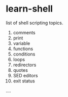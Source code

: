 # learn-shell 

list of shell scripting topics.

1. comments
2. print
3. variable
4. functions
5. conditions
6. loops
7. redirectors
8. quotes
9. SED editors
10. exit status

....


